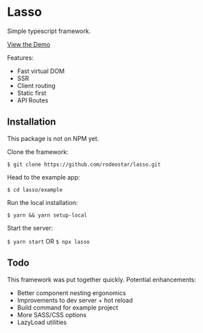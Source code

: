 # Lasso

Simple typescript framework.

[View the Demo](https://lasso-h3smx.ondigitalocean.app/) 

Features:

- Fast virtual DOM
- SSR
- Client routing
- Static first
- API Routes

## Installation

This package is not on NPM yet.

Clone the framework:

`$ git clone https://github.com/rodeostar/lasso.git`

Head to the example app:

`$ cd lasso/example`

Run the local installation:

`$ yarn && yarn setup-local`

Start the server:

`$ yarn start` OR `$ npx lasso`


## Todo
This framework was put together quickly. Potential enhancements:

- Better component nesting ergonomics
- Improvements to dev server + hot reload
- Build command for example project
- More SASS/CSS options
- LazyLoad utilities




